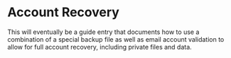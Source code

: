 # Account Recovery

This will eventually be a guide entry that documents how to use a combination of a special backup file as well as email account validation to allow for full account recovery, including private files and data.

